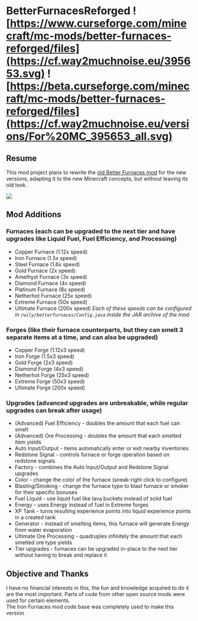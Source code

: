# BetterFurnacesReforged ![https://www.curseforge.com/minecraft/mc-mods/better-furnaces-reforged/files](https://cf.way2muchnoise.eu/395653.svg) ![https://beta.curseforge.com/minecraft/mc-mods/better-furnaces-reforged/files](https://cf.way2muchnoise.eu/versions/For%20MC_395653_all.svg)
## Resume

This mod project plans to rewrite the [old Better Furnaces mod](https://www.9minecraft.net/better-furnaces-mod/) for the new versions, adapting it to the new Minecraft concepts, but without leaving its old look.

![](https://i.imgur.com/iQMxtUE.jpg)

## Mod Additions
### Furnaces (each can be upgraded to the next tier and have upgrades like Liquid Fuel, Fuel Efficiency, and Processing)
- Copper Furnace (1.12x speed)
- Iron Furnace (1.5x speed)
- Steel Furnace (1.6x speed)
- Gold Furnace (2x speed)
- Amethyst Furnace (3x speed)
- Diamond Furnace (4x speed)
- Platinum Furnace (8x speed)
- Netherhot Furnace (25x speed)
- Extreme Furnace (50x speed)
- Ultimate Furnace (200x speed)
*Each of these speeds can be configured in ```/wily/betterfurnaces/Config.java``` inside the JAR archive of the mod*

### Forges (like their furnace counterparts, but they can smelt 3 separate items at a time, and can also be upgraded)
- Copper Forge (1.12x3 speed)
- Iron Forge (1.5x3 speed)
- Gold Forge (2x3 speed)
- Diamond Forge (4x3 speed)
- Netherhot Forge (25x3 speed)
- Extreme Forge (50x3 speed)
- Ultimate Forge (200x speed)

### Upgrades (advanced upgrades are unbreakable, while regular upgrades can break after usage)
- (Advanced) Fuel Efficiency - doubles the amount that each fuel can smelt
- (Advanced) Ore Processing - doubles the amount that each smelted item yields
- Auto Input/Output - items automatically enter or exit nearby inventories
- Redstone Signal - controls furnace or forge operation based on redstone signals
- Factory - combines the Auto Input/Output and Redstone Signal upgrades
- Color - change the color of the furnace (sneak-right click to configure)
- Blasting/Smoking - change the furnace type to blast furnace or smoker for their specific bonuses
- Fuel Liquid - use liquid fuel like lava buckets instead of solid fuel
- Energy - uses Energy instead of fuel in Extreme forges
- XP Tank - turns resulting experience points into liquid experience points in a created tank
- Generator - instead of smelting items, this furnace will generate Energy from water evaporation
- Ultimate Ore Processing - quadruples infinitely the amount that each smelted ore type yields
- Tier upgrades - furnaces can be upgraded in-place to the next tier without having to break and replace it

## Objective and Thanks

I have no financial interests in this, the fun and knowledge acquired to do it are the most important.  Parts of code from other open source mods were used for certain elements.  
The Iron Furnaces mod code base was completely used to make this version
